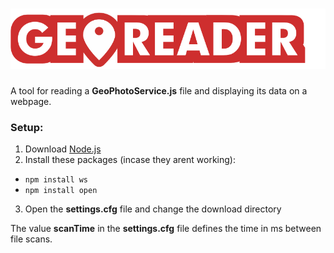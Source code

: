 # ![geoReader](./src/logo.png)
A tool for reading a **GeoPhotoService.js** file and displaying its data on a webpage.

### Setup:
 1. Download [Node.js](https://nodejs.org/en/download)
 2. Install these packages (incase they arent working):
 - ```npm install ws```
 - ```npm install open```
 3. Open the **settings.cfg** file and change the download directory

The value **scanTime** in the **settings.cfg** file defines the time in ms between file scans.